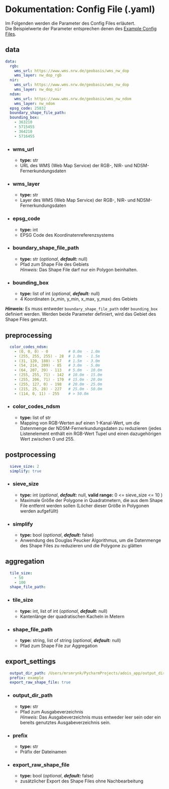 # Dokumentation: Config File (.yaml)

Im Folgenden werden die Parameter des Config Files erläutert.  
Die Beispielwerte der Parameter entsprechen denen des [Example Config Files](example_config.yaml).


## data

```yaml
data:
  rgb:
    wms_url: https://www.wms.nrw.de/geobasis/wms_nw_dop
    wms_layer: nw_dop_rgb
  nir:
    wms_url: https://www.wms.nrw.de/geobasis/wms_nw_dop
    wms_layer: nw_dop_nir
  ndsm:
    wms_url: https://www.wms.nrw.de/geobasis/wms_nw_ndom
    wms_layer: nw_ndom
  epsg_code: 25832
  boundary_shape_file_path:
  bounding_box:
    - 363210
    - 5715455
    - 364210
    - 5716455
```

- ### wms_url
  - **type:** str
  - URL des WMS (Web Map Service) der RGB-, NIR- und NDSM-Fernerkundungsdaten

- ### wms_layer
  - **type:** str
  - Layer des WMS (Web Map Service) der RGB-, NIR- und NDSM-Fernerkundungsdaten

- ### epsg_code
  - **type:** int
  - EPSG Code des Koordinatenreferenzsystems

- ### boundary_shape_file_path
  - **type:** str (*optional*, ***default:*** null)
  - Pfad zum Shape File des Gebiets  
    *Hinweis:* Das Shape File darf nur ein Polygon beinhalten.

- ### bounding_box
  - **type:** list of int (*optional*, ***default:*** null)
  - 4 Koordinaten (x_min, y_min, x_max, y_max) des Gebiets

***Hinweis:*** Es muss entweder `boundary_shape_file_path` oder `bounding_box` definiert werden.
Werden beide Parameter definiert, wird das Gebiet des Shape Files genutzt.


## preprocessing

```yaml
  color_codes_ndsm:
    - (0, 0, 0) - 0         # 0.0m  - 1.0m
    - (255, 255, 255) - 28  # 1.0m  - 1.5m
    - (31, 120, 180) - 57   # 1.5m  - 3.0m
    - (54, 214, 209) - 85   # 3.0m  - 5.0m
    - (64, 207, 39) - 113   # 5.0m  - 10.0m
    - (255, 255, 71) - 142  # 10.0m - 15.0m
    - (255, 206, 71) - 170  # 15.0m - 20.0m
    - (255, 127, 0) - 198   # 20.0m - 25.0m
    - (215, 25, 28) - 227   # 25.0m - 50.0m
    - (114, 0, 11) - 255    # > 50.0m
```

- ### color_codes_ndsm
  - **type:** list of str
  - Mapping von RGB-Werten auf einen 1-Kanal-Wert, um die Datenmenge der NDSM-Fernerkundungsdaten zu reduzieren
    (jedes Listenelement enthält ein RGB-Wert Tupel und einen dazugehörigen Wert zwischen 0 und 255.


## postprocessing

```yaml
  sieve_size: 2
  simplify: true
```

- ### sieve_size
  - **type:** int (*optional*, ***default:*** null, **valid range:** 0 <= sieve_size <= 10  )
  - Maximale Größe der Polygone in Quadratmetern, die aus dem Shape File entfernt werden sollen
    (Löcher dieser Größe in Polygonen werden aufgefüllt)

- ### simplify
  - **type:** bool (*optional*, ***default:*** false)  
  - Anwendung des Douglas Peucker Algorithmus, um die Datenmenge des Shape Files zu reduzieren und die Polygone
    zu glätten


## aggregation

```yaml
  tile_size:
    - 50
    - 100
  shape_file_path:
```

- ### tile_size
  - **type:** int, list of int (*optional*, ***default:*** null)
  - Kantenlänge der quadratischen Kacheln in Metern

- ### shape_file_path
  - **type:** string, list of string (*optional*, ***default:*** null)
  - Pfad zum Shape File zur Aggregation


## export_settings

```yaml
  output_dir_path: /Users/mrsmrynk/PycharmProjects/adois_app/output_dir
  prefix: example
  export_raw_shape_file: true
```

- ### output_dir_path
  - **type:** str
  - Pfad zum Ausgabeverzeichnis  
    *Hinweis:* Das Ausgabeverzeichnis muss entweder leer sein oder ein bereits genutztes Ausgabeverzeichnis sein.

- ### prefix
  - **type:** str
  - Präfix der Dateinamen

- ### export_raw_shape_file
  - **type:** bool (*optional*, ***default:*** false)
  - zusätzlicher Export des Shape Files ohne Nachbearbeitung